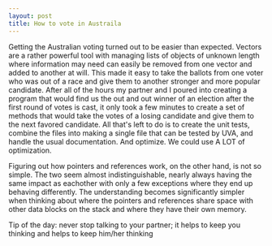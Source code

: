 ```yaml
---
layout: post
title: How to vote in Austraila
---
```


Getting the Australian voting turned out to be easier than expected. Vectors are a rather powerful tool with managing lists of objects of unknown length where information may need can easily be removed from one vector and added to another at will. This made it easy to take the ballots from one voter who was out of a race and give them to another stronger and more popular candidate. After all of the hours my partner and I poured into creating a program that would find us the out and out winner of an election after the first round of votes is cast, it only took a few minutes to create a set of methods that would take the votes of a losing candidate and give them to the next favored candidate. All that's left to do is to create the unit tests, combine the files into making a single file that can be tested by UVA, and handle the usual documentation. And optimize. We could use A LOT of optimization.

Figuring out how pointers and references work, on the other hand, is not so simple. The two seem almost indistinguishable, nearly always having the same impact as eachother with only a few exceptions where they end up behaving differently. The understanding becomes significantly simpler when thinking about where the pointers and references share space with other data blocks on the stack and where they have their own memory.

Tip of the day: never stop talking to your partner; it helps to keep you thinking and helps to keep him/her thinking
